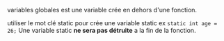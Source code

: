 variables globales est une variable crée en dehors d'une fonction.

utiliser le mot clé static pour crée une variable static 
	ex `static int age = 26;`
Une variable static **ne sera pas détruite** a la fin de la fonction.

